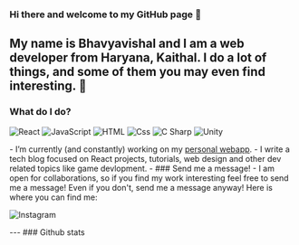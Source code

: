   ### Hi there and welcome to my GitHub page 👋

My name is Bhavyavishal and I am a web developer from Haryana, Kaithal. I do a lot of things, and some of them you may even find interesting. 🤞
---
### What do I do?
<p>
  <img alt="React" src="https://img.shields.io/badge/React-61DAFB?logo=react&logoColor=white&style=for-the-badge" />
 
  <img alt="JavaScript" src="https://img.shields.io/badge/JavaScript-F7DF1E?logo=javascript&logoColor=white&style=for-the-badge" />
  <img alt="HTML" src="https://img.shields.io/badge/HTML-E34F26?logo=html5&logoColor=white&style=for-the-badge" />
  <img alt="Css" src="https://img.shields.io/badge/CSS-1572B6?logo=css3&logoColor=white&style=for-the-badge" />
 
  <img alt="C Sharp" src="https://img.shields.io/badge/C%23-239120?logo=c-sharp&logoColor=white&style=for-the-badge" />
  <img alt="Unity" src="https://img.shields.io/badge/Unity-000000?logo=unity&logoColor=white&style=for-the-badge" />
</p>
- I’m currently (and constantly) working on my <a href="https://Conect.github.io/">personal webapp</a>. 
- I write a tech blog focused on React projects, tutorials, web design and other dev related topics like game devlopment. 
- 
### Send me a message!
- I am open for collaborations, so if you find my work interesting feel free to send me a message! Even if you don't, send me a message anyway! Here is where you can find me:
<p>    
<img href="https://www.instagram.com/bhavya_x.o/" alt="Instagram" src="https://img.shields.io/badge/Instagram-E4405F?logo=instagram&logoColor=white&style=for-the-badge" />
</p>
---
### Github stats
 
 
